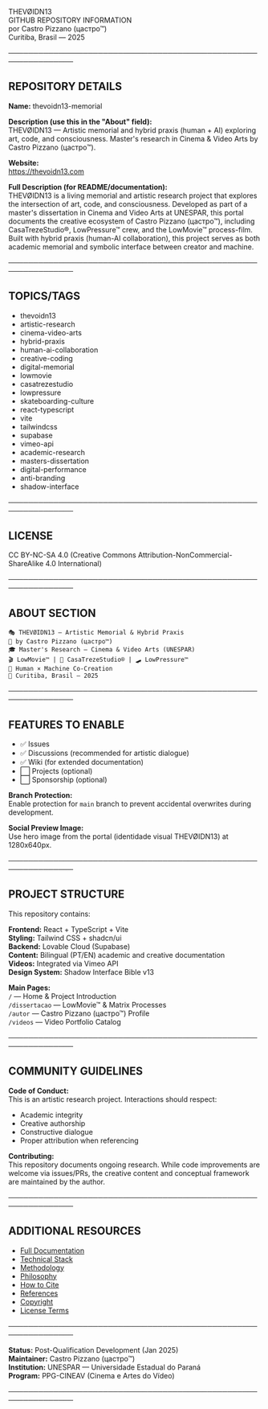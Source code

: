 THEVØIDN13  
GITHUB REPOSITORY INFORMATION  
por Castro Pizzano (цастро™)  
Curitiba, Brasil — 2025

───────────────────────────────────────────────────────────────

## REPOSITORY DETAILS

**Name:** thevoidn13-memorial

**Description (use this in the "About" field):**  
THEVØIDN13 — Artistic memorial and hybrid praxis (human + AI) exploring art, code, and consciousness. Master's research in Cinema & Video Arts by Castro Pizzano (цастро™).

**Website:**  
https://thevoidn13.com

**Full Description (for README/documentation):**  
THEVØIDN13 is a living memorial and artistic research project that explores the intersection of art, code, and consciousness. Developed as part of a master's dissertation in Cinema and Video Arts at UNESPAR, this portal documents the creative ecosystem of Castro Pizzano (цастро™), including CasaTrezeStudio®, LowPressure™ crew, and the LowMovie™ process-film. Built with hybrid praxis (human-AI collaboration), this project serves as both academic memorial and symbolic interface between creator and machine.

───────────────────────────────────────────────────────────────

## TOPICS/TAGS

- thevoidn13
- artistic-research
- cinema-video-arts
- hybrid-praxis
- human-ai-collaboration
- creative-coding
- digital-memorial
- lowmovie
- casatrezestudio
- lowpressure
- skateboarding-culture
- react-typescript
- vite
- tailwindcss
- supabase
- vimeo-api
- academic-research
- masters-dissertation
- digital-performance
- anti-branding
- shadow-interface

───────────────────────────────────────────────────────────────

## LICENSE

CC BY-NC-SA 4.0 (Creative Commons Attribution-NonCommercial-ShareAlike 4.0 International)

───────────────────────────────────────────────────────────────

## ABOUT SECTION

```
🎭 THEVØIDN13 — Artistic Memorial & Hybrid Praxis
👤 by Castro Pizzano (цастро™)
🎓 Master's Research — Cinema & Video Arts (UNESPAR)
🎬 LowMovie™ | 🎨 CasaTrezeStudio® | 🛹 LowPressure™
🤖 Human × Machine Co-Creation
📍 Curitiba, Brasil — 2025
```

───────────────────────────────────────────────────────────────

## FEATURES TO ENABLE

- ✅ Issues
- ✅ Discussions (recommended for artistic dialogue)
- ✅ Wiki (for extended documentation)
- ⬜ Projects (optional)
- ⬜ Sponsorship (optional)

**Branch Protection:**  
Enable protection for `main` branch to prevent accidental overwrites during development.

**Social Preview Image:**  
Use hero image from the portal (identidade visual THEVØIDN13) at 1280x640px.

───────────────────────────────────────────────────────────────

## PROJECT STRUCTURE

This repository contains:

**Frontend:** React + TypeScript + Vite  
**Styling:** Tailwind CSS + shadcn/ui  
**Backend:** Lovable Cloud (Supabase)  
**Content:** Bilingual (PT/EN) academic and creative documentation  
**Videos:** Integrated via Vimeo API  
**Design System:** Shadow Interface Bible v13

**Main Pages:**  
`/` — Home & Project Introduction  
`/dissertacao` — LowMovie™ & Matrix Processes  
`/autor` — Castro Pizzano (цастро™) Profile  
`/videos` — Video Portfolio Catalog

───────────────────────────────────────────────────────────────

## COMMUNITY GUIDELINES

**Code of Conduct:**  
This is an artistic research project. Interactions should respect:

- Academic integrity
- Creative authorship
- Constructive dialogue
- Proper attribution when referencing

**Contributing:**  
This repository documents ongoing research. While code improvements are welcome via issues/PRs, the creative content and conceptual framework are maintained by the author.

───────────────────────────────────────────────────────────────

## ADDITIONAL RESOURCES

- [Full Documentation](./docs/)
- [Technical Stack](./docs/TECH_STACK.md)
- [Methodology](./docs/METHODOLOGY.md)
- [Philosophy](./docs/PHILOSOPHY.md)
- [How to Cite](./docs/HOW_TO_CITE.md)
- [References](./docs/REFERENCES.md)
- [Copyright](./docs/COPYRIGHT.md)
- [License Terms](./LICENSE.md)

───────────────────────────────────────────────────────────────

**Status:** Post-Qualification Development (Jan 2025)  
**Maintainer:** Castro Pizzano (цастро™)  
**Institution:** UNESPAR — Universidade Estadual do Paraná  
**Program:** PPG-CINEAV (Cinema e Artes do Vídeo)

───────────────────────────────────────────────────────────────